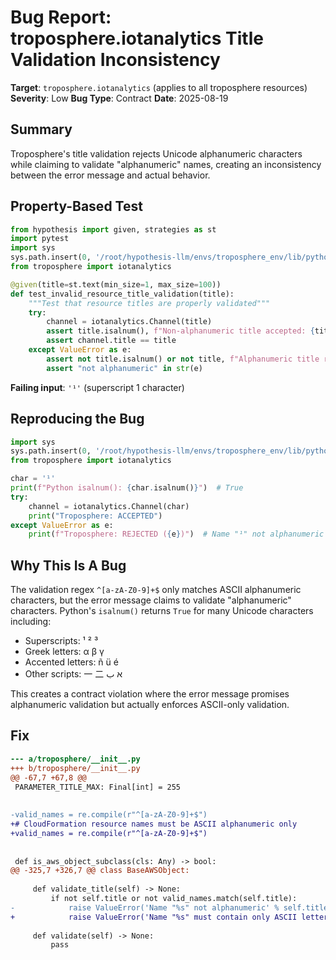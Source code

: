 # Bug Report: troposphere.iotanalytics Title Validation Inconsistency

**Target**: `troposphere.iotanalytics` (applies to all troposphere resources)
**Severity**: Low
**Bug Type**: Contract
**Date**: 2025-08-19

## Summary

Troposphere's title validation rejects Unicode alphanumeric characters while claiming to validate "alphanumeric" names, creating an inconsistency between the error message and actual behavior.

## Property-Based Test

```python
from hypothesis import given, strategies as st
import pytest
import sys
sys.path.insert(0, '/root/hypothesis-llm/envs/troposphere_env/lib/python3.13/site-packages')
from troposphere import iotanalytics

@given(title=st.text(min_size=1, max_size=100))
def test_invalid_resource_title_validation(title):
    """Test that resource titles are properly validated"""
    try:
        channel = iotanalytics.Channel(title)
        assert title.isalnum(), f"Non-alphanumeric title accepted: {title}"
        assert channel.title == title
    except ValueError as e:
        assert not title.isalnum() or not title, f"Alphanumeric title rejected: {title}"
        assert "not alphanumeric" in str(e)
```

**Failing input**: `'¹'` (superscript 1 character)

## Reproducing the Bug

```python
import sys
sys.path.insert(0, '/root/hypothesis-llm/envs/troposphere_env/lib/python3.13/site-packages')
from troposphere import iotanalytics

char = '¹'
print(f"Python isalnum(): {char.isalnum()}")  # True
try:
    channel = iotanalytics.Channel(char)
    print("Troposphere: ACCEPTED")
except ValueError as e:
    print(f"Troposphere: REJECTED ({e})")  # Name "¹" not alphanumeric
```

## Why This Is A Bug

The validation regex `^[a-zA-Z0-9]+$` only matches ASCII alphanumeric characters, but the error message claims to validate "alphanumeric" characters. Python's `isalnum()` returns `True` for many Unicode characters including:
- Superscripts: ¹ ² ³
- Greek letters: α β γ
- Accented letters: ñ ü é
- Other scripts: 一 二 א ب

This creates a contract violation where the error message promises alphanumeric validation but actually enforces ASCII-only validation.

## Fix

```diff
--- a/troposphere/__init__.py
+++ b/troposphere/__init__.py
@@ -67,7 +67,8 @@
 PARAMETER_TITLE_MAX: Final[int] = 255
 
 
-valid_names = re.compile(r"^[a-zA-Z0-9]+$")
+# CloudFormation resource names must be ASCII alphanumeric only
+valid_names = re.compile(r"^[a-zA-Z0-9]+$")
 
 
 def is_aws_object_subclass(cls: Any) -> bool:
@@ -325,7 +326,7 @@ class BaseAWSObject:
 
     def validate_title(self) -> None:
         if not self.title or not valid_names.match(self.title):
-            raise ValueError('Name "%s" not alphanumeric' % self.title)
+            raise ValueError('Name "%s" must contain only ASCII letters and numbers' % self.title)
 
     def validate(self) -> None:
         pass
```